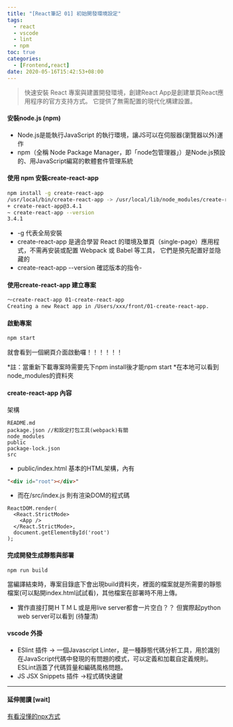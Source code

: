 ```yaml
---
title: "[React筆記 01] 初始開發環境設定"
tags:
  - react
  - vscode
  - lint
  - npm
toc: true
categories:
  - [Frontend,react]
date: 2020-05-16T15:42:53+08:00
---
```



>快速安裝 React 專案與建置開發環境，創建React App是創建單頁React應用程序的官方支持方式。 它提供了無需配置的現代化構建設置。 



<!--more-->


#### 安裝node.js (npm)
- Node.js是能執行JavaScript 的執行環境，讓JS可以在伺服器(瀏覽器以外)運作
- npm（全稱 Node Package Manager，即「node包管理器」）是Node.js預設的、用JavaScript編寫的軟體套件管理系統

#### 使用 npm 安裝create-react-app
```bash
npm install -g create-react-app
/usr/local/bin/create-react-app -> /usr/local/lib/node_modules/create-react-app/index.js
+ create-react-app@3.4.1
~ create-react-app --version
3.4.1
```
-  -g 代表全局安裝
- create-react-app 是適合學習 React 的環境及單頁（single-page）應用程式，不需再安装或配置 Webpack 或 Babel 等工具， 它們是預先配置好並隐藏的
-  create-react-app --version 確認版本的指令- 


#### 使用create-react-app 建立專案
```bash
～create-react-app 01-create-react-app
Creating a new React app in /Users/xxx/front/01-create-react-app.
```

#### 啟動專案
```bash
npm start
```
就會看到一個網頁介面啟動囉！！！！！！

*註：當重新下載專案時需要先下npm install後才能npm start
*在本地可以看到node_modules的資料夾

#### create-react-app 內容
架構
```
README.md               
package.json //和設定打包工具(webpack)有關
node_modules            
public
package-lock.json       
src
```

- public/index.html
基本的HTML架構，內有
```html
"<div id="root"></div>"
```

- 而在/src/index.js 則有渲染DOM的程式碼
```
ReactDOM.render(
  <React.StrictMode>
    <App />
  </React.StrictMode>,
  document.getElementById('root')
);
```

#### 完成開發生成靜態與部署
```
npm run build
```
當編譯結束時，專案目錄底下會出現build資料夾，裡面的檔案就是所需要的靜態檔案(可以點開index.html試試看)，其他檔案在部署時不用上傳。

* 實作直接打開ＨＴＭＬ或是用live server都會一片空白？？ 但實際起python web server可以看到 (待釐清)

#### vscode 外掛
- ESlint 插件 -> 一個Javascript Linter，是一種靜態代碼分析工具，用於識別在JavaScript代碼中發現的有問題的模式，可以定義和加載自定義規則。ESLint涵蓋了代碼質量和編碼風格問題。
- JS JSX Snippets  插件  ->程式碼快速鍵

------------
#### 延伸閱讀 [wait]
[有看沒懂的npx方式](https://www.itread01.com/content/1544755994.html "有看沒懂的npx方式")


